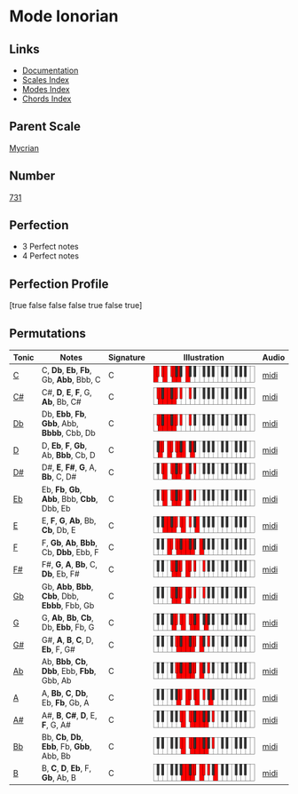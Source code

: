 # Mode Ionorian

## Links

- [Documentation](index.md)
- [Scales Index](Scales.md)
- [Modes Index](Modes.md)
- [Chords Index](Chords.md)

## Parent Scale

[Mycrian](ScaleMycrian.md)

## Number

[731](https://ianring.com/musictheory/scales/731)

## Perfection

- 3 Perfect notes
- 4 Perfect notes

## Perfection Profile

[true false false false true false true]

## Permutations

| Tonic | Notes | Signature | Illustration | Audio |
|-------|-------|-----------|--------------|-------|
| [C](ModeCNaturalIonorian.md) | C, **Db**, **Eb**, **Fb**, Gb, **Abb**, Bbb, C | C | ![CNaturalIonorian](ModeCNaturalIonorian.png) | [midi](https://github.com/edipermadi/music/blob/main/docs/ModeCNaturalIonorian.mid?raw=true) |
| [C#](ModeCSharpIonorian.md) | C#, **D**, **E**, **F**, G, **Ab**, Bb, C# | C | ![CSharpIonorian](ModeCSharpIonorian.png) | [midi](https://github.com/edipermadi/music/blob/main/docs/ModeCSharpIonorian.mid?raw=true) |
| [Db](ModeDFlatIonorian.md) | Db, **Ebb**, **Fb**, **Gbb**, Abb, **Bbbb**, Cbb, Db | C | ![DFlatIonorian](ModeDFlatIonorian.png) | [midi](https://github.com/edipermadi/music/blob/main/docs/ModeDFlatIonorian.mid?raw=true) |
| [D](ModeDNaturalIonorian.md) | D, **Eb**, **F**, **Gb**, Ab, **Bbb**, Cb, D | C | ![DNaturalIonorian](ModeDNaturalIonorian.png) | [midi](https://github.com/edipermadi/music/blob/main/docs/ModeDNaturalIonorian.mid?raw=true) |
| [D#](ModeDSharpIonorian.md) | D#, **E**, **F#**, **G**, A, **Bb**, C, D# | C | ![DSharpIonorian](ModeDSharpIonorian.png) | [midi](https://github.com/edipermadi/music/blob/main/docs/ModeDSharpIonorian.mid?raw=true) |
| [Eb](ModeEFlatIonorian.md) | Eb, **Fb**, **Gb**, **Abb**, Bbb, **Cbb**, Dbb, Eb | C | ![EFlatIonorian](ModeEFlatIonorian.png) | [midi](https://github.com/edipermadi/music/blob/main/docs/ModeEFlatIonorian.mid?raw=true) |
| [E](ModeENaturalIonorian.md) | E, **F**, **G**, **Ab**, Bb, **Cb**, Db, E | C | ![ENaturalIonorian](ModeENaturalIonorian.png) | [midi](https://github.com/edipermadi/music/blob/main/docs/ModeENaturalIonorian.mid?raw=true) |
| [F](ModeFNaturalIonorian.md) | F, **Gb**, **Ab**, **Bbb**, Cb, **Dbb**, Ebb, F | C | ![FNaturalIonorian](ModeFNaturalIonorian.png) | [midi](https://github.com/edipermadi/music/blob/main/docs/ModeFNaturalIonorian.mid?raw=true) |
| [F#](ModeFSharpIonorian.md) | F#, **G**, **A**, **Bb**, C, **Db**, Eb, F# | C | ![FSharpIonorian](ModeFSharpIonorian.png) | [midi](https://github.com/edipermadi/music/blob/main/docs/ModeFSharpIonorian.mid?raw=true) |
| [Gb](ModeGFlatIonorian.md) | Gb, **Abb**, **Bbb**, **Cbb**, Dbb, **Ebbb**, Fbb, Gb | C | ![GFlatIonorian](ModeGFlatIonorian.png) | [midi](https://github.com/edipermadi/music/blob/main/docs/ModeGFlatIonorian.mid?raw=true) |
| [G](ModeGNaturalIonorian.md) | G, **Ab**, **Bb**, **Cb**, Db, **Ebb**, Fb, G | C | ![GNaturalIonorian](ModeGNaturalIonorian.png) | [midi](https://github.com/edipermadi/music/blob/main/docs/ModeGNaturalIonorian.mid?raw=true) |
| [G#](ModeGSharpIonorian.md) | G#, **A**, **B**, **C**, D, **Eb**, F, G# | C | ![GSharpIonorian](ModeGSharpIonorian.png) | [midi](https://github.com/edipermadi/music/blob/main/docs/ModeGSharpIonorian.mid?raw=true) |
| [Ab](ModeAFlatIonorian.md) | Ab, **Bbb**, **Cb**, **Dbb**, Ebb, **Fbb**, Gbb, Ab | C | ![AFlatIonorian](ModeAFlatIonorian.png) | [midi](https://github.com/edipermadi/music/blob/main/docs/ModeAFlatIonorian.mid?raw=true) |
| [A](ModeANaturalIonorian.md) | A, **Bb**, **C**, **Db**, Eb, **Fb**, Gb, A | C | ![ANaturalIonorian](ModeANaturalIonorian.png) | [midi](https://github.com/edipermadi/music/blob/main/docs/ModeANaturalIonorian.mid?raw=true) |
| [A#](ModeASharpIonorian.md) | A#, **B**, **C#**, **D**, E, **F**, G, A# | C | ![ASharpIonorian](ModeASharpIonorian.png) | [midi](https://github.com/edipermadi/music/blob/main/docs/ModeASharpIonorian.mid?raw=true) |
| [Bb](ModeBFlatIonorian.md) | Bb, **Cb**, **Db**, **Ebb**, Fb, **Gbb**, Abb, Bb | C | ![BFlatIonorian](ModeBFlatIonorian.png) | [midi](https://github.com/edipermadi/music/blob/main/docs/ModeBFlatIonorian.mid?raw=true) |
| [B](ModeBNaturalIonorian.md) | B, **C**, **D**, **Eb**, F, **Gb**, Ab, B | C | ![BNaturalIonorian](ModeBNaturalIonorian.png) | [midi](https://github.com/edipermadi/music/blob/main/docs/ModeBNaturalIonorian.mid?raw=true) |
